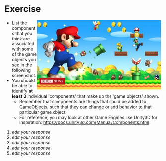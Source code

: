 # Exercise

<img align="right" width="400px" src="./media/mario.jpg">

- List the components that you think are associated with some of the game objects you see in the following screenshot.
- You should be able to identify **at least 3** individual 'components' that make up the 'game objects' shown.
  - Remember that components are things that could be added to GameObjects, such that they can change or add behavior to that particular game object.
  - For reference, you may look at other Game Engines like Unity3D for inspiration: https://docs.unity3d.com/Manual/Components.html


1. *edit your response*
2. *edit your response*
3. *edit your response*
4. *edit your response*
5. *edit your response*
